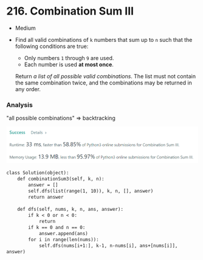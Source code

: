 # 216. Combination Sum III

* Medium
*   Find all valid combinations of `k` numbers that sum up to `n` such that the following conditions are true:

    * Only numbers `1` through `9` are used.
    * Each number is used **at most once**.

    Return _a list of all possible valid combinations_. The list must not contain the same combination twice, and the combinations may be returned in any order.

### Analysis&#x20;

"all possible combinations"  => backtracking

![](<../../../.gitbook/assets/image (4) (1).png>)

```
class Solution(object):
    def combinationSum3(self, k, n):
        answer = []
        self.dfs(list(range(1, 10)), k, n, [], answer)
        return answer
    
    def dfs(self, nums, k, n, ans, answer):
        if k < 0 or n < 0:
            return 
        if k == 0 and n == 0:
            answer.append(ans)
        for i in range(len(nums)):
            self.dfs(nums[i+1:], k-1, n-nums[i], ans+[nums[i]], answer)
```
